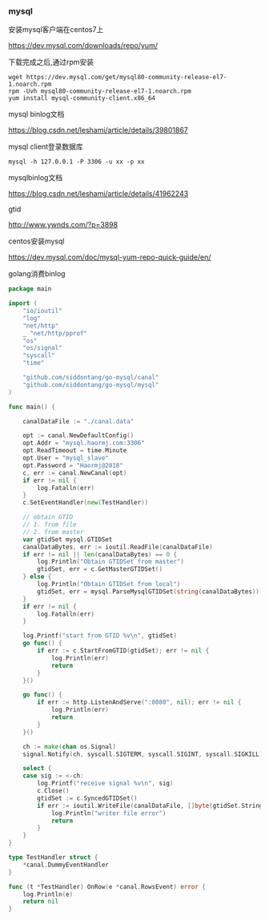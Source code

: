 ### mysql

安装mysql客户端在centos7上


https://dev.mysql.com/downloads/repo/yum/

下载完成之后,通过rpm安装

```shell
wget https://dev.mysql.com/get/mysql80-community-release-el7-1.noarch.rpm
rpm -Uvh mysql80-community-release-el7-1.noarch.rpm
yum install mysql-community-client.x86_64 
```

mysql binlog文档

https://blog.csdn.net/leshami/article/details/39801867



mysql client登录数据库

```
mysql -h 127.0.0.1 -P 3306 -u xx -p xx
```

mysqlbinlog文档

https://blog.csdn.net/leshami/article/details/41962243

gtid

http://www.ywnds.com/?p=3898

centos安装mysql

https://dev.mysql.com/doc/mysql-yum-repo-quick-guide/en/

golang消费binlog

```go
package main

import (
	"io/ioutil"
	"log"
	"net/http"
	_ "net/http/pprof"
	"os"
	"os/signal"
	"syscall"
	"time"

	"github.com/siddontang/go-mysql/canal"
	"github.com/siddontang/go-mysql/mysql"
)

func main() {

	canalDataFile := "./canal.data"

	opt := canal.NewDefaultConfig()
	opt.Addr = "mysql.haormj.com:3306"
	opt.ReadTimeout = time.Minute
	opt.User = "mysql_slave"
	opt.Password = "Haormj@2018"
	c, err := canal.NewCanal(opt)
	if err != nil {
		log.Fatalln(err)
	}
	c.SetEventHandler(new(TestHandler))

	// obtain GTID
	// 1. from file
	// 2. from master
	var gtidSet mysql.GTIDSet
	canalDataBytes, err := ioutil.ReadFile(canalDataFile)
	if err != nil || len(canalDataBytes) == 0 {
		log.Println("Obtain GTIDSet from master")
		gtidSet, err = c.GetMasterGTIDSet()
	} else {
		log.Println("Obtain GTIDSet from local")
		gtidSet, err = mysql.ParseMysqlGTIDSet(string(canalDataBytes))
	}
	if err != nil {
		log.Fatalln(err)
	}

	log.Printf("start from GTID %v\n", gtidSet)
	go func() {
		if err := c.StartFromGTID(gtidSet); err != nil {
			log.Println(err)
			return
		}
	}()

	go func() {
		if err := http.ListenAndServe(":8080", nil); err != nil {
			log.Println(err)
			return
		}
	}()

	ch := make(chan os.Signal)
	signal.Notify(ch, syscall.SIGTERM, syscall.SIGINT, syscall.SIGKILL)

	select {
	case sig := <-ch:
		log.Printf("receive signal %v\n", sig)
		c.Close()
		gtidSet := c.SyncedGTIDSet()
		if err := ioutil.WriteFile(canalDataFile, []byte(gtidSet.String()), 0644); err != nil {
			log.Println("writer file error")
			return
		}
	}
}

type TestHandler struct {
	*canal.DummyEventHandler
}

func (t *TestHandler) OnRow(e *canal.RowsEvent) error {
	log.Println(e)
	return nil
}
```













